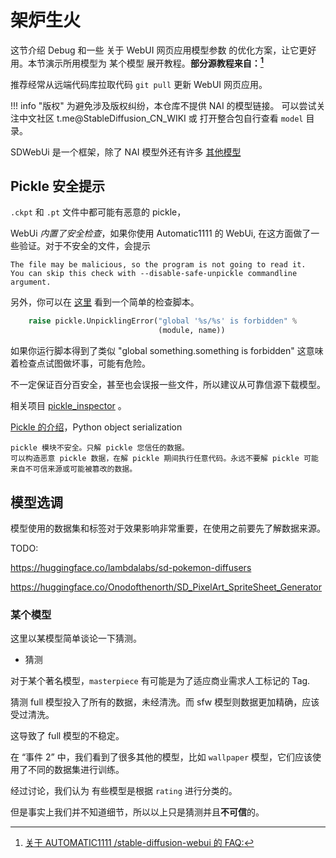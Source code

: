  
# 架炉生火

这节介绍 Debug 和一些 关于 WebUI 网页应用模型参数 的优化方案，让它更好用。本节演示所用模型为 某个模型 展开教程。**部分源教程来自：[^2]**

推荐经常从远端代码库拉取代码 `git pull` 更新 WebUI 网页应用。

!!! info "版权"
    为避免涉及版权纠纷，本仓库不提供 NAI 的模型链接。
    可以尝试关注中文社区 t.me@StableDiffusion_CN_WIKI 或 打开整合包自行查看 `model` 目录。

SDWebUi 是一个框架，除了 NAI 模型外还有许多 [其他模型](https://rentry.org/sdmodels)

[^2]:[关于 AUTOMATIC1111 /stable-diffusion-webui 的 FAQ:](https://gist.github.com/crosstyan/f912612f4c26e298feec4a2924c41d99)

## Pickle 安全提示

`.ckpt` 和 `.pt` 文件中都可能有恶意的 pickle，

WebUi *内置了安全检查*，如果你使用 Automatic1111 的 WebUi, 在这方面做了一些验证。对于不安全的文件，会提示 
```
The file may be malicious, so the program is not going to read it. 
You can skip this check with --disable-safe-unpickle commandline argument.
```

另外，你可以在 [这里](https://github.com/sudoskys/StableDiffusionBook/blob/main/docs/ckpt_safe) 看到一个简单的检查脚本。

```python
    raise pickle.UnpicklingError("global '%s/%s' is forbidden" %
                                 (module, name))
```
如果你运行脚本得到了类似 "global something.something is forbidden" 这意味着检查点试图做坏事，可能有危险。

不一定保证百分百安全，甚至也会误报一些文件，所以建议从可靠信源下载模型。

相关项目 [pickle_inspector](https://github.com/lopho/pickle_inspector) 。

[Pickle 的介绍](https://docs.python.org/3/library/pickle.html)，Python object serialization

```
pickle 模块不安全。只解 pickle 您信任的数据。
可以构造恶意 pickle 数据，在解 pickle 期间执行任意代码。永远不要解 pickle 可能来自不可信来源或可能被篡改的数据。
```

## 模型选调

模型使用的数据集和标签对于效果影响非常重要，在使用之前要先了解数据来源。

TODO:

https://huggingface.co/lambdalabs/sd-pokemon-diffusers

https://huggingface.co/Onodofthenorth/SD_PixelArt_SpriteSheet_Generator

### 某个模型

这里以某模型简单谈论一下猜测。

- 猜测

对于某个著名模型，`masterpiece` 有可能是为了适应商业需求人工标记的 Tag.

猜测 full 模型投入了所有的数据，未经清洗。而 sfw 模型则数据更加精确，应该受过清洗。

这导致了 full 模型的不稳定。

在 “事件 2” 中，我们看到了很多其他的模型，比如 `wallpaper` 模型，它们应该使用了不同的数据集进行训练。

经过讨论，我们认为 有些模型是根据 `rating` 进行分类的。

但是事实上我们并不知道细节，所以以上只是猜测并且**不可信**的。
